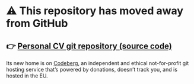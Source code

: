 # ⚠️ This repository has moved away from GitHub

## 👉️ [Personal CV git repository (source code)](https://codeberg.org/titoloandrea/cv_vitae)

Its new home is on [Codeberg](https://codeberg.org/), an independent and ethical not-for-profit git hosting service that’s powered by donations, doesn’t track you, and is hosted in the EU. 